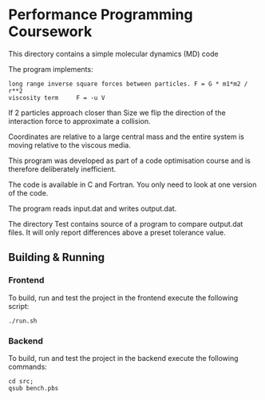 <!-- B136013 -->
# Performance Programming Coursework

This directory contains a simple molecular dynamics (MD) code

The program implements:

    long range inverse square forces between particles. F = G * m1*m2 / r**2
    viscosity term     F = -u V

If 2 particles approach closer than Size we flip the direction of the
interaction force to approximate a collision.

Coordinates are relative to a large central mass and the entire system is moving relative to the
viscous media.

This program was developed as part of a code optimisation course
and is therefore deliberately inefficient.

The code is available in C and Fortran. You only need to look at one version 
of the code.

The program reads input.dat and writes output.dat.

The directory Test contains source of a program to compare output.dat files.
It will only report differences above a preset tolerance value.

## Building & Running

### Frontend

To build, run and test the project in the frontend execute the following script:

```
./run.sh
```

### Backend

To build, run and test the project in the backend execute the following commands:

```
cd src;
qsub bench.pbs
```
